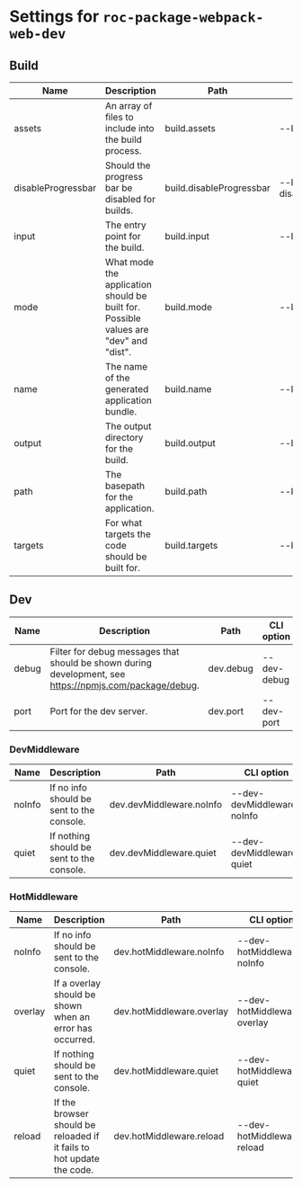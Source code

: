 # Settings for `roc-package-webpack-web-dev`

## Build

| Name               | Description                                                                                              | Path                      | CLI option                  | Default          | Type                    | Required |
| ------------------ | -------------------------------------------------------------------------------------------------------- | ------------------------- | --------------------------- | ---------------- | ----------------------- | -------- |
| assets             | An array of files to include into the build process.                                                     | build.assets              | --build-assets              | `null`           | `[Filepath]`            | No       |
| disableProgressbar | Should the progress bar be disabled for builds.                                                          | build.disableProgressbar  | --build-disableProgressbar  | `false`          | `Boolean`               | No       |
| input              | The entry point for the build.                                                                           | build.input               | --build-input               | `"src/index.js"` | `Filepath / [Filepath]` | No       |
| mode               | What mode the application should be built for. Possible values are &quot;dev&quot; and &quot;dist&quot;. | build.mode                | --build-mode                | `"dist"`         | `/^dev|dist$/i`         | No       |
| name               | The name of the generated application bundle.                                                            | build.name                | --build-name                | `"app"`          | `String / [String]`     | No       |
| output             | The output directory for the build.                                                                      | build.output              | --build-output              | `"build"`        | `Filepath / [Filepath]` | No       |
| path               | The basepath for the application.                                                                        | build.path                | --build-path                | `"/"`            | `Filepath`              | No       |
| targets            | For what targets the code should be built for.                                                           | build.targets             | --build-targets             | `["web"]`        | `/web/`                 | No       |

## Dev

| Name               | Description                                                                                              | Path                      | CLI option                  | Default          | Type                    | Required |
| ------------------ | -------------------------------------------------------------------------------------------------------- | ------------------------- | --------------------------- | ---------------- | ----------------------- | -------- |
| debug              | Filter for debug messages that should be shown during development, see https://npmjs.com/package/debug.  | dev.debug                 | --dev-debug                 | `"roc:*"`        | `String`                | No       |
| port               | Port for the dev server.                                                                                 | dev.port                  | --dev-port                  | `3001`           | `Integer`               | No       |

### DevMiddleware

| Name               | Description                                                                                              | Path                      | CLI option                  | Default          | Type                    | Required |
| ------------------ | -------------------------------------------------------------------------------------------------------- | ------------------------- | --------------------------- | ---------------- | ----------------------- | -------- |
| noInfo             | If no info should be sent to the console.                                                                | dev.devMiddleware.noInfo  | --dev-devMiddleware-noInfo  | `true`           | `Boolean`               | No       |
| quiet              | If nothing should be sent to the console.                                                                | dev.devMiddleware.quiet   | --dev-devMiddleware-quiet   | `false`          | `Boolean`               | No       |

### HotMiddleware

| Name               | Description                                                                                              | Path                      | CLI option                  | Default          | Type                    | Required |
| ------------------ | -------------------------------------------------------------------------------------------------------- | ------------------------- | --------------------------- | ---------------- | ----------------------- | -------- |
| noInfo             | If no info should be sent to the console.                                                                | dev.hotMiddleware.noInfo  | --dev-hotMiddleware-noInfo  | `false`          | `Boolean`               | No       |
| overlay            | If a overlay should be shown when an error has occurred.                                                 | dev.hotMiddleware.overlay | --dev-hotMiddleware-overlay | `false`          | `Boolean`               | No       |
| quiet              | If nothing should be sent to the console.                                                                | dev.hotMiddleware.quiet   | --dev-hotMiddleware-quiet   | `false`          | `Boolean`               | No       |
| reload             | If the browser should be reloaded if it fails to hot update the code.                                    | dev.hotMiddleware.reload  | --dev-hotMiddleware-reload  | `true`           | `Boolean`               | No       |
